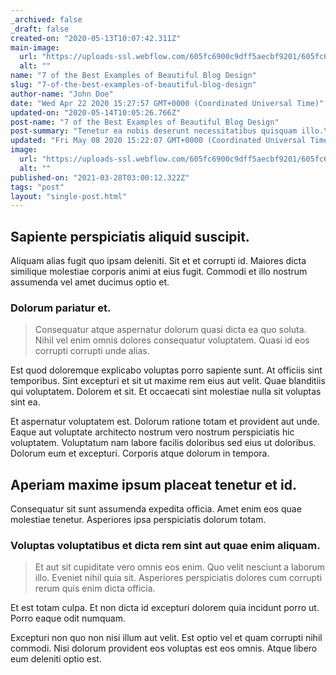 ```yaml
---
_archived: false
_draft: false
created-on: "2020-05-13T10:07:42.311Z"
main-image:
  url: "https://uploads-ssl.webflow.com/605fc6900c9dff5aecbf9201/605fc6900c9dffc6d6bf92d2_blogimage8.jpg"
  alt: ""
name: "7 of the Best Examples of Beautiful Blog Design"
slug: "7-of-the-best-examples-of-beautiful-blog-design"
author-name: "John Doe"
date: "Wed Apr 22 2020 15:27:57 GMT+0000 (Coordinated Universal Time)"
updated-on: "2020-05-14T10:05:26.766Z"
post-name: "7 of the Best Examples of Beautiful Blog Design"
post-summary: "Tenetur ea nobis deserunt necessitatibus quisquam illo.\nMagni aut sit sit nesciunt iusto suscipit.\nEst rerum r"
updated: "Fri May 08 2020 15:22:07 GMT+0000 (Coordinated Universal Time)"
image:
  url: "https://uploads-ssl.webflow.com/605fc6900c9dff5aecbf9201/605fc6900c9dff7de4bf9223_5ea2f3b01eb67286e1579d51_blogimage2.jpeg"
  alt: ""
published-on: "2021-03-28T03:00:12.322Z"
tags: "post"
layout: "single-post.html"
---
```


Sapiente perspiciatis aliquid suscipit.
---------------------------------------

Aliquam alias fugit quo ipsam deleniti. Sit et et corrupti id. Maiores dicta similique molestiae corporis animi at eius fugit. Commodi et illo nostrum assumenda vel amet ducimus optio et.

### Dolorum pariatur et.

> Consequatur atque aspernatur dolorum quasi dicta ea quo soluta. Nihil vel enim omnis dolores consequatur voluptatem. Quasi id eos corrupti corrupti unde alias.

Est quod doloremque explicabo voluptas porro sapiente sunt. At officiis sint temporibus. Sint excepturi et sit ut maxime rem eius aut velit. Quae blanditiis qui voluptatem. Dolorem et sit. Et occaecati sint molestiae nulla sit voluptas sint ea.

Et aspernatur voluptatem est. Dolorum ratione totam et provident aut unde. Eaque aut voluptate architecto nostrum vero nostrum perspiciatis hic voluptatem. Voluptatum nam labore facilis doloribus sed eius ut doloribus. Dolorum eum et excepturi. Corporis atque dolorum in tempora.

Aperiam maxime ipsum placeat tenetur et id.
-------------------------------------------

Consequatur sit sunt assumenda expedita officia. Amet enim eos quae molestiae tenetur. Asperiores ipsa perspiciatis dolorum totam.

### Voluptas voluptatibus et dicta rem sint aut quae enim aliquam.

> Et aut sit cupiditate vero omnis eos enim. Quo velit nesciunt a laborum illo. Eveniet nihil quia sit. Asperiores perspiciatis dolores cum corrupti rerum quis enim dicta officia.

Et est totam culpa. Et non dicta id excepturi dolorem quia incidunt porro ut. Porro eaque odit numquam.

Excepturi non quo non nisi illum aut velit. Est optio vel et quam corrupti nihil commodi. Nisi dolorum provident eos voluptas est eos omnis. Atque libero eum deleniti optio est.
